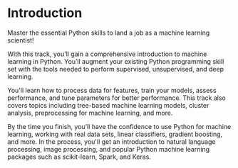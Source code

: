 # Introduction

Master the essential Python skills to land a job as a machine learning scientist!

With this track, you'll gain a comprehensive introduction to machine learning in Python. You’ll augment your existing Python programming skill set with the tools needed to perform supervised, unsupervised, and deep learning.

You'll learn how to process data for features, train your models, assess performance, and tune parameters for better performance. This track also covers topics including tree-based machine learning models, cluster analysis, preprocessing for machine learning, and more.

By the time you finish, you’ll have the confidence to use Python for machine learning, working with real data sets, linear classifiers, gradient boosting, and more. In the process, you'll get an introduction to natural language processing, image processing, and popular Python machine learning packages such as scikit-learn, Spark, and Keras.